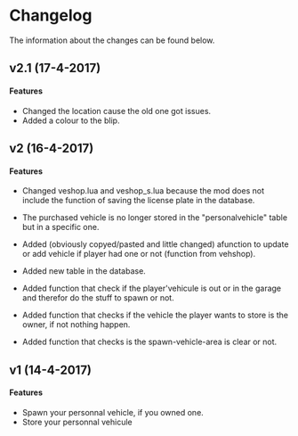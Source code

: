 # Changelog
The information about the changes can be found below. 

## v2.1 (17-4-2017)  
#### Features
- Changed the location cause the old one got issues.
- Added a colour to the blip.

## v2 (16-4-2017)  
#### Features
- Changed veshop.lua and veshop_s.lua because the mod does not include the function of saving the license plate in the database.
- The purchased vehicle is no longer stored in the "personalvehicle" table but in a specific one.
- Added (obviously copyed/pasted and little changed) afunction to update or add vehicle if player had one or not (function from vehshop).

- Added new table in the database.
- Added function that check if the player'vehicule is out or in the garage and therefor do the stuff to spawn or not.
- Added function that checks if the vehicle the player wants to store is the owner, if not nothing happen.
- Added function that checks is the spawn-vehicle-area is clear or not.


## v1 (14-4-2017)  
#### Features
- Spawn your personnal vehicle, if you owned one.
- Store your personnal vehicule
